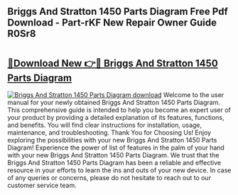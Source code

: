 ## Briggs And Stratton 1450 Parts Diagram Free Pdf Download - Part-rKF New Repair Owner Guide R0Sr8

# <h2><a href="http://dfolkc.blite.top/?on=Briggs+And+Stratton+1450+Parts+Diagram">🔗Download New 👉🔴 Briggs And Stratton 1450 Parts Diagram</a></h2>

[![Briggs And Stratton 1450 Parts Diagram download](https://i.imgur.com/lujVjoI.png)](http://dfolkc.blite.top/?on=Briggs+And+Stratton+1450+Parts+Diagram)
Welcome to the user manual for your newly obtained Briggs And Stratton 1450 Parts Diagram. This comprehensive guide is intended to help you become an expert user of your product by providing a detailed explanation of its features, functions, and benefits. You will find clear instructions for installation, usage, maintenance, and troubleshooting. Thank You for Choosing Us! Enjoy exploring the possibilities with your new Briggs And Stratton 1450 Parts Diagram! Experience the power of list of features in the palm of your hand with your new Briggs And Stratton 1450 Parts Diagram. We trust that the Briggs And Stratton 1450 Parts Diagram has been a reliable and effective resource in your efforts to learn the ins and outs of your new device. In case of any queries or concerns, please do not hesitate to reach out to our customer service team.
